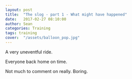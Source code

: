 ```yaml
---
layout: post
title:  "The slog - part 1 - What might have happened"
date:   2017-02-27 08:10:00
author: Sean
categories: Training
tags: training
cover:  "/assets/balloon_pop.jpg"
---
```


A very uneventful ride.

Everyone back home on time.

Not much to comment on really. Boring.
